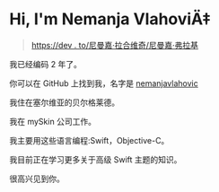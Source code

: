 # Hi, I'm Nemanja VlahoviÄ‡

> [https://dev . to/尼曼嘉·拉合维奇/尼曼嘉·弗拉基](https://dev.to/nemanjavlahovic/hi-im-nemanja-vlahovi)

我已经编码 2 年了。

你可以在 GitHub 上找到我，名字是 [nemanjavlahovic](https://github.com/nemanjavlahovic)

我住在塞尔维亚的贝尔格莱德。

我在 mySkin 公司工作。

我主要用这些语言编程:Swift，Objective-C。

我目前正在学习更多关于高级 Swift 主题的知识。

很高兴见到你。